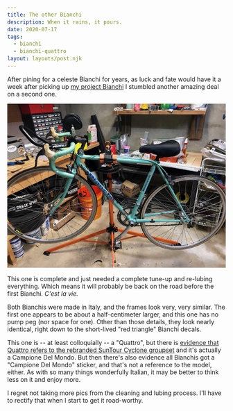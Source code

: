 ```yaml
---
title: The other Bianchi
description: When it rains, it pours.
date: 2020-07-17
tags:
  - bianchi
  - bianchi-quattro
layout: layouts/post.njk
---
```


After pining for a celeste Bianchi for years, as luck and fate would have it a week after picking up [my project Bianchi](/posts/july-2020/the-first-bianchi/) I stumbled another amazing deal on a second one.

<img src="/img/july-2020/bianchi-2/another-one.jpg" alt="The other Bianchi." />

This one is complete and just needed a complete tune-up and re-lubing everything. Which means it will probably be back on the road before the first Bianchi. _C'est la vie._

Both Bianchis were made in Italy, and the frames look very, very similar. The first one appears to be about a half-centimeter larger, and this one has no pump peg (nor space for one). Other than those details, they look nearly identical, right down to the short-lived "red triangle" Bianchi decals.

This one is -- at least colloquially -- a "Quattro", but there is [evidence that Quattro refers to the rebranded SunTour Cyclone groupset](http://velobase.com/ViewComponent.aspx?ID=bfa80e6b-8b60-49bb-b9bc-ba8558a8d546) and it's actually a Campione Del Mondo. But then there's also evidence all Bianchis got a "Campione Del Mondo" sticker, and that's not a reference to the model, either. As with so many things wonderfully Italian, it may be better to think less on it and enjoy more.

I regret not taking more pics from the cleaning and lubing process. I'll have to rectify that when I start to get it road-worthy.